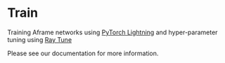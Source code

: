 # Train
Training Aframe networks using [PyTorch Lightning](https://lightning.ai/docs/pytorch/stable/) and hyper-parameter tuning using [Ray Tune](https://docs.ray.io/en/latest/tune/index.html) 

Please see our documentation for more information.
